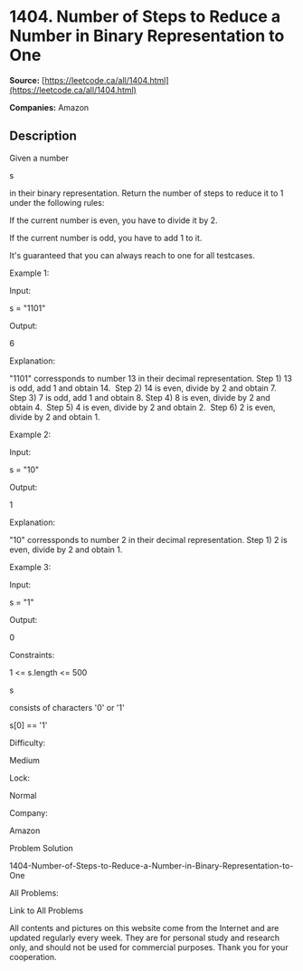 # 1404. Number of Steps to Reduce a Number in Binary Representation to One

**Source:** [https://leetcode.ca/all/1404.html](https://leetcode.ca/all/1404.html)

**Companies:** Amazon

## Description

Given a number

s

in their binary representation. Return the number
            of steps to reduce it to 1 under the following rules:

If the current number is even, you have to divide it by 2.

If the current number is odd, you have to add 1 to it.

It's guaranteed that you can always reach to one for all testcases.

Example 1:

Input:

s = "1101"

Output:

6

Explanation:

"1101" corressponds to number 13 in their decimal representation.
Step 1) 13 is odd, add 1 and obtain 14. 
Step 2) 14 is even, divide by 2 and obtain 7.
Step 3) 7 is odd, add 1 and obtain 8.
Step 4) 8 is even, divide by 2 and obtain 4. 
Step 5) 4 is even, divide by 2 and obtain 2. 
Step 6) 2 is even, divide by 2 and obtain 1.

Example 2:

Input:

s = "10"

Output:

1

Explanation:

"10" corressponds to number 2 in their decimal representation.
Step 1) 2 is even, divide by 2 and obtain 1.

Example 3:

Input:

s = "1"

Output:

0

Constraints:

1 <= s.length <= 500

s

consists of characters '0' or '1'

s[0] == '1'

Difficulty:

Medium

Lock:

Normal

Company:

Amazon

Problem Solution

1404-Number-of-Steps-to-Reduce-a-Number-in-Binary-Representation-to-One

All Problems:

Link to All Problems

All contents and pictures on this website come from the Internet and are updated regularly every week. They are for personal study and research only, and should not be used for commercial purposes. Thank you for your cooperation.

